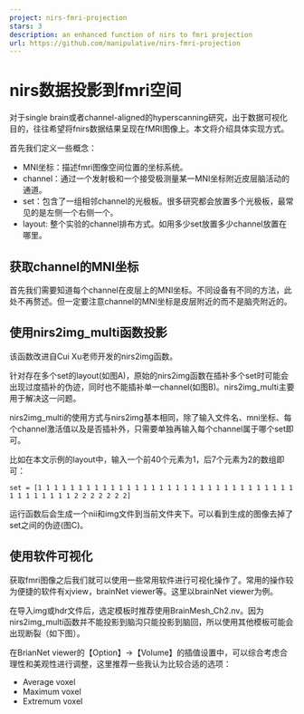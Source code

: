 ```yaml
---
project: nirs-fmri-projection
stars: 3
description: an enhanced function of nirs to fmri projection
url: https://github.com/manipulative/nirs-fmri-projection
---
```


nirs数据投影到fmri空间
===============

对于single brain或者channel-aligned的hyperscanning研究，出于数据可视化目的，往往希望将fnirs数据结果呈现在fMRI图像上。本文将介绍具体实现方式。

首先我们定义一些概念：

-   MNI坐标：描述fmri图像空间位置的坐标系统。
-   channel：通过一个发射极和一个接受极测量某一MNI坐标附近皮层脑活动的通道。
-   set：包含了一组相邻channel的光极板。很多研究都会放置多个光极板，最常见的是左侧一个右侧一个。
-   layout: 整个实验的channel排布方式。如用多少set放置多少channel放置在哪里。

获取channel的MNI坐标
---------------

首先我们需要知道每个channel在皮层上的MNI坐标。不同设备有不同的方法，此处不再赘述。但一定要注意channel的MNI坐标是皮层附近的而不是脑壳附近的。

使用nirs2img\_multi函数投影
---------------------

该函数改进自Cui Xu老师开发的nirs2img函数。

针对存在多个set的layout(如图A)，原始的nirs2img函数在插补多个set时可能会出现过度插补的伪迹，同时也不能插补单一channel(如图B)。nirs2img\_multi主要用于解决这一问题。

nirs2img\_multi的使用方式与nirs2img基本相同，除了输入文件名、mni坐标、每个channel激活值以及是否插补外，只需要单独再输入每个channel属于哪个set即可。

比如在本文示例的layout中，输入一个前40个元素为1，后7个元素为2的数组即可：

`set = [1 1 1 1 1 1 1 1 1 1 1 1 1 1 1 1 1 1 1 1 1 1 1 1 1 1 1 1 1 1 1 1 1 1 1 1 1 1 1 1 2 2 2 2 2 2 2]`

运行函数后会生成一个nii和img文件到当前文件夹下。可以看到生成的图像去掉了set之间的伪迹(图C)。

使用软件可视化
-------

获取fmri图像之后我们就可以使用一些常用软件进行可视化操作了。常用的操作较为便捷的软件有xjview，brainNet viewer等。这里以brainNet viewer为例。

在导入img或hdr文件后，选定模板时推荐使用BrainMesh\_Ch2.nv。因为nirs2img\_multi函数并不能投影到脑沟只能投影到脑回，所以使用其他模板可能会出现断裂（如下图）。

在BrianNet viewer的【Option】→【Volume】的插值设置中，可以综合考虑合理性和美观性进行调整，这里推荐一些我认为比较合适的选项：

-   Average voxel
-   Maximum voxel
-   Extremum voxel
